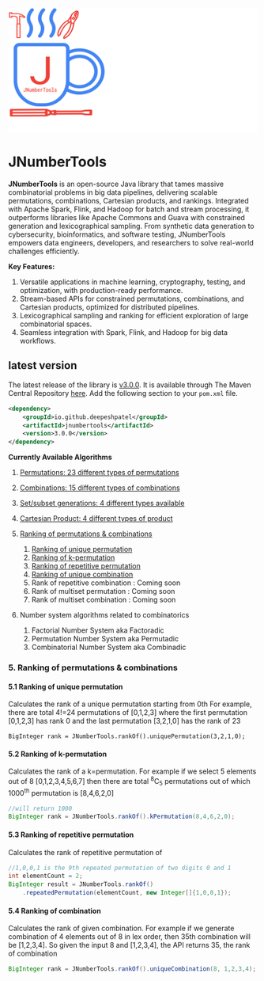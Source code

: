 ![JNumberTools](resources/JNumberTools_1280x640.png)

# JNumberTools
**JNumberTools**  is an open-source Java library that tames massive combinatorial problems in big data pipelines, delivering scalable permutations, combinations, Cartesian products, and rankings. Integrated with Apache Spark, Flink, and Hadoop for batch and stream processing, it outperforms libraries like Apache Commons and Guava with constrained generation and lexicographical sampling. From synthetic data generation to cybersecurity, bioinformatics, and software testing, JNumberTools empowers data engineers, developers, and researchers to solve real-world challenges efficiently.

**Key Features:**

1. Versatile applications in machine learning, cryptography, testing, and optimization, with production-ready performance.
2. Stream-based APIs for constrained permutations, combinations, and Cartesian products, optimized for distributed pipelines.
3. Lexicographical sampling and ranking for efficient exploration of large combinatorial spaces.
4. Seamless integration with Spark, Flink, and Hadoop for big data workflows.

## latest version
The latest release of the library is [v3.0.0](https://github.com/deepeshpatel/jnumbertools/releases/tag/v3.0.0).
It is available through The Maven Central Repository [here](https://central.sonatype.com/search?q=jnumbertools&smo=true).
Add the following section to your `pom.xml` file.

```xml
<dependency>
    <groupId>io.github.deepeshpatel</groupId>
    <artifactId>jnumbertools</artifactId>
    <version>3.0.0</version>
</dependency>
```

**Currently Available Algorithms**

1. [Permutations: 23 different types of permutations](docs/permutations/README.md)

2. [Combinations: 15 different types of combinations](docs/combinations/README.md)

3. [Set/subset generations: 4 different types available](docs/sets/sets.md)

4. [Cartesian Product: 4 different types of product](docs/products/README.md)

5. [Ranking of permutations & combinations](#5-ranking-of-permutations--combinations)
    1. [Ranking of unique permutation](#51-ranking-of-unique-permutation)
    2. [Ranking of k-permutation](#52-ranking-of-k-permutation)
    3. [Ranking of repetitive permutation](#53-ranking-of-repetitive-permutation)
    4. [Ranking of unique combination](#54-ranking-of-combination)
    5. Rank of repetitive combination : Coming soon
    6. Rank of multiset permutation : Coming soon
    7. Rank of multiset combination : Coming soon


6. Number system algorithms related to combinatorics
    1. Factorial Number System aka Factoradic
    2. Permutation Number System aka Permutadic
    3. Combinatorial Number System aka Combinadic



### 5. Ranking of permutations & combinations

#### 5.1 Ranking of unique permutation
Calculates the rank of a unique permutation starting from 0th
For example, there are total 4!=24 permutations of [0,1,2,3]
where the first permutation [0,1,2,3] has rank 0 and the last permutation
[3,2,1,0] has the rank of 23

```
BigInteger rank = JNumberTools.rankOf().uniquePermutation(3,2,1,0);
```

#### 5.2 Ranking of k-permutation
Calculates the rank of a k=permutation. For example if we
select 5 elements out of 8 [0,1,2,3,4,5,6,7] then there are total <sup>8</sup>C<sub>5</sub>
permutations out of which 1000<sup>th</sup> permutation is [8,4,6,2,0]
```java
//will return 1000
BigInteger rank = JNumberTools.rankOf().kPermutation(8,4,6,2,0);
```

#### 5.3 Ranking of repetitive permutation
Calculates the rank of repetitive permutation of

```java
//1,0,0,1 is the 9th repeated permutation of two digits 0 and 1  
int elementCount = 2;
BigInteger result = JNumberTools.rankOf()
    .repeatedPermutation(elementCount, new Integer[]{1,0,0,1});
```

#### 5.4 Ranking of combination
Calculates the rank of given combination. For example if we generate
combination of 4 elements out of 8  in lex order, then 35th combination
will be [1,2,3,4]. So given the input 8 and [1,2,3,4], the API returns 35,
the rank of combination

```java
BigInteger rank = JNumberTools.rankOf().uniqueCombination(8, 1,2,3,4);
```